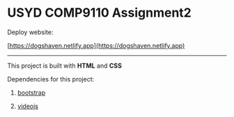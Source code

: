 # USYD COMP9110 Assignment2

Deploy website:

[https://dogshaven.netlify.app](https://dogshaven.netlify.app)

---

This project is built with  **HTML** and **CSS**

Dependencies for this project:

1. [bootstrap](https://getbootstrap.com/)

2. [videojs](https://github.com/videojs/video.js)



